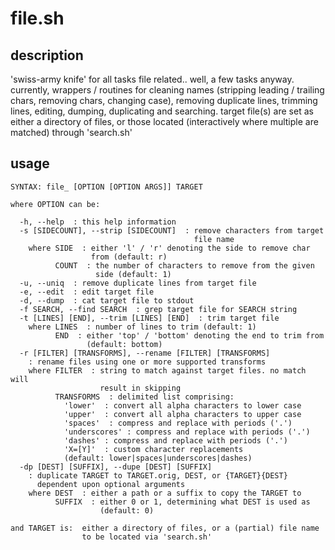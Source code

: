 # file.sh

## description
'swiss-army knife' for all tasks file related.. well, a few tasks anyway. currently,  wrappers / routines for cleaning names (stripping leading / trailing chars, removing chars, changing case), removing duplicate lines, trimming lines, editing, dumping, duplicating and searching. target file(s) are set as either a directory of files, or those located (interactively where multiple are matched) through 'search.sh'

## usage
```
SYNTAX: file_ [OPTION [OPTION ARGS]] TARGET

where OPTION can be:

  -h, --help  : this help information
  -s [SIDECOUNT], --strip [SIDECOUNT]  : remove characters from target
                                         file name
    where SIDE  : either 'l' / 'r' denoting the side to remove char
                  from (default: r)
          COUNT  : the number of characters to remove from the given
                   side (default: 1)
  -u, --uniq  : remove duplicate lines from target file
  -e, --edit  : edit target file
  -d, --dump  : cat target file to stdout
  -f SEARCH, --find SEARCH  : grep target file for SEARCH string
  -t [LINES] [END], --trim [LINES] [END]  : trim target file
    where LINES  : number of lines to trim (default: 1)
          END  : either 'top' / 'bottom' denoting the end to trim from
                 (default: bottom)
  -r [FILTER] [TRANSFORMS], --rename [FILTER] [TRANSFORMS]
    : rename files using one or more supported transforms
    where FILTER  : string to match against target files. no match will
                    result in skipping
          TRANSFORMS  : delimited list comprising:
            'lower'  : convert all alpha characters to lower case
            'upper'  : convert all alpha characters to upper case
            'spaces'  : compress and replace with periods ('.')
            'underscores' : compress and replace with periods ('.')
            'dashes' : compress and replace with periods ('.')
            'X=[Y]'  : custom character replacements
            (default: lower|spaces|underscores|dashes)
  -dp [DEST] [SUFFIX], --dupe [DEST] [SUFFIX]
    : duplicate TARGET to TARGET.orig, DEST, or {TARGET}{DEST}
      dependent upon optional arguments
    where DEST  : either a path or a suffix to copy the TARGET to
          SUFFIX  : either 0 or 1, determining what DEST is used as
                    (default: 0)

and TARGET is:  either a directory of files, or a (partial) file name
                to be located via 'search.sh'
```
